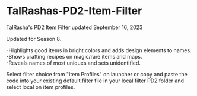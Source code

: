 # TalRashas-PD2-Item-Filter <br>
TalRasha's PD2 Item Filter updated September 16, 2023 <br>

Updated for Season 8.<br>

-Highlights good items in bright colors and adds design elements to names.<br>-Shows crafting recipes on magic/rare items and maps.<br>-Reveals names of most uniques and sets unidentified.<br>

Select filter choice from "Item Profiles" on launcher or copy and paste the code into your existing default.filter file in your local filter PD2 folder and select local on item profiles.
